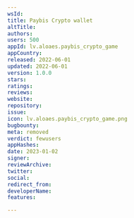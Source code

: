 ```yaml
---
wsId: 
title: Paybis Crypto wallet
altTitle: 
authors: 
users: 500
appId: lv.aloaes.paybis_crypto_game
appCountry: 
released: 2022-06-01
updated: 2022-06-01
version: 1.0.0
stars: 
ratings: 
reviews: 
website: 
repository: 
issue: 
icon: lv.aloaes.paybis_crypto_game.png
bugbounty: 
meta: removed
verdict: fewusers
appHashes: 
date: 2023-01-02
signer: 
reviewArchive: 
twitter: 
social: 
redirect_from: 
developerName: 
features: 

---
```



